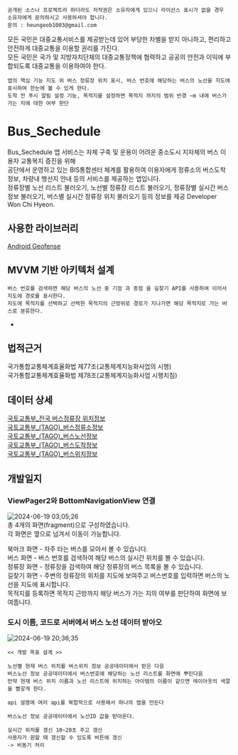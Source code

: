 ```
공개된 소스나 프로젝트라 하더라도 저작권은 소유자에게 있으니 라이선스 표시가 없을 경우 소유자에게 문의하시고 사용하셔야 합니다.
문의 : heungeob1003@gmail.com
```
모든 국민은 대중교통서비스를 제공받는데 있어 부당한 차별을 받지 아니하고, 편리하고 안전하게 대중교통을 이용할 권리를 가진다.    
모든 국민은 국가 및 지방자치단체의 대중교통정책에 협력하고 공공의 안전과 이익에 부합되도록 대중교통을 이용하여야 한다.    
```
앱의 핵심 기능 지도 위 버스 정류장 위치 표시, 버스 번호에 해당하는 버스의 노선을 지도에 표시하여 한눈에 볼 수 있게 한다.
도착 전 푸시 알림 설정 기능, 목적지를 설정하면 목적지 까지의 범위 반경 ~m 내에 버스가 가는 지에 대한 여부 판단
```
# Bus_Sechedule
Bus_Sechedule 앱 서비스는 자체 구축 및 운용이 어려운 중소도시 지자체의 버스 이용자 교통복지 증진을 위해        
공단에서 운영하고 있는 BIS통합센터 체계를 활용하여 이용자에게 정류소의 버스도착 정보, 차량내 행선지 안내 등의 서비스를 제공하는 앱입니다.    
정류장별 노선 리스트 불러오기, 노선별 정류장 리스트 불러오기, 정류장별 실시간 버스정보 불러오기, 버스별 실시간 정류장 위치 불러오기 등의 정보를 제공
Developer Won Chi Hyeon.

## 사용한 라이브러리
[Android Geofense](https://angangmoddi.tistory.com/266)

## MVVM 기반 아키텍처 설계

```
버스 번호를 검색하면 해당 버스의 노선 중 기점 과 종점 을 길찾기 API를 사용하여 이어서 지도에 경로를 표시한다.
지도에 목적지를 선택하고 선택한 목적지의 근방위로 경로가 지나가면 해당 목적지로 가는 버스로 분류한다.
```
-
## 법적근거
국가통합교통체계효율화법 제77조(교통체계지능화사업의 시행)   
국가통합교통체계효율화법 제78조(교통체계지능화사업 시행치침)    

## 데이터 상세
[국토교통부_전국 버스정류장 위치정보](https://www.data.go.kr/data/15067528/fileData.do)    
[국토교통부_(TAGO)_버스정류소정보](https://www.data.go.kr/tcs/dss/selectApiDataDetailView.do?publicDataPk=15098534)      
[국토교통부_(TAGO)_버스노선정보](https://www.data.go.kr/tcs/dss/selectApiDataDetailView.do?publicDataPk=15098529)     
[국토교통부_(TAGO)_버스도착정보](https://www.data.go.kr/tcs/dss/selectApiDataDetailView.do?publicDataPk=15098530)     
[국토교통부_(TAGO)_버스위치정보](https://www.data.go.kr/tcs/dss/selectApiDataDetailView.do?publicDataPk=15098533)

## 개발일지

### ViewPager2와 BottomNavigationView 연결
![2024-06-19 03;05;26](https://github.com/chihyeonwon/Wonju_Bus/assets/58906858/415a98d5-bee0-4e54-9182-c647f3efbac2)      
총 4개의 화면(fragment)으로 구성하였습니다.     
각 화면은 옆으로 넘겨서 이동이 가능합니다.     

북마크 화면 - 자주 타는 버스를 모아서 볼 수 있습니다.     
버스 화면 - 버스 번호를 검색하여 해당 버스의 실시간 위치를 볼 수 있습니다.    
정류장 화면 - 정류장을 검색하여 해당 정류장의 버스 목록을 볼 수 있습니다.    
길찾기 화면 - 주변의 정류장의 위치를 지도에 보여주고 버스번호를 입력하면 버스의 노선을 지도에 표시합니다.     
목적지를 등록하면 목적지 근방까지 해당 버스가 가는 지의 여부를 판단하여 화면에 보여줍니다.    

### 도시 이름, 코드로 서버에서 버스 노선 데이터 받아오
![2024-06-19 20;36;35](https://github.com/chihyeonwon/Wonju_Bus/assets/58906858/2a78c903-fd7f-4e49-b1cb-25801708e18d)

```
<< 개발 목표 설계 >>

노선별 현재 버스 위치를 버스위치 정보 공공데이터에서 받은 다음
버스노선 정보 공공데이터에서 버스번호에 해당하는 노선 리스트를 화면에 뿌린다음
만약 현재 버스 위치 이름과 노선 리스트에 위치하는 아이템의 이름이 같으면 레이아웃의 색깔을 빨갛게 한다.

api 설명에 여러 api를 복합적으로 사용해서 하나의 앱을 만든다

버스노선 정보 공공데이터에서 노선ID 값을 받아온다.

실시간 위치를 갱신 10~20초 주고 갱신
사용자가 원할 때 갱신할 수 있도록 버튼에 갱신
-> 비동기 처리
```



